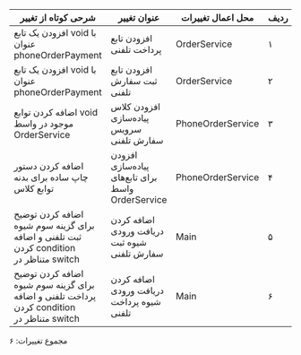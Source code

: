 | شرحی کوتاه از تغییر                                                                       | عنوان تغییر                                       | محل اعمال تغییرات | ردیف |
|-------------------------------------------------------------------------------------------|---------------------------------------------------|-------------------|------|
| افزودن یک تابع void با عنوان phoneOrderPayment                                            | افزودن تابع پرداخت تلفنی                          | OrderService      | ۱    |
| افزودن یک تابع void با عنوان phoneOrderPayment                                            | افزودن تابع ثبت سفارش تلفنی                       | OrderService      | ۲    |
| اضافه کردن توابع void موجود در واسط OrderService                                          | افزودن کلاس پیاده‌سازی سرویس سفارش تلفنی          | PhoneOrderService | ۳    |
| اضافه کردن دستور چاپ ساده برای بدنه توابع کلاس                                            | افزودن پیاده‌سازی برای تابع‌های واسط OrderService | PhoneOrderService | ۴    |
| اضافه کردن توضیح برای گزینه سوم شیوه ثبت تلفنی و اضافه کردن condition متناظر در switch    | اضافه کردن دریافت ورودی شیوه ثبت سفارش تلفنی      | Main              | ۵    |
| اضافه کردن توضیح برای گزینه سوم شیوه پرداخت تلفنی و اضافه کردن condition متناظر در switch | اضافه کردن دریافت ورودی شیوه پرداخت تلفنی         | Main              | ۶    |
مجموع تغییرات: ۶